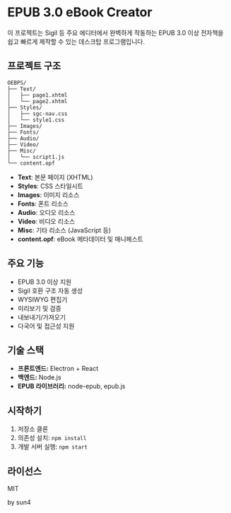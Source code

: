 # EPUB 3.0 eBook Creator

이 프로젝트는 Sigil 등 주요 에디터에서 완벽하게 작동하는 EPUB 3.0 이상 전자책을 쉽고 빠르게 제작할 수 있는 데스크탑 프로그램입니다.

## 프로젝트 구조

```
OEBPS/
├── Text/
│   ├── page1.xhtml
│   └── page2.xhtml
├── Styles/
│   ├── sgc-nav.css
│   └── style1.css
├── Images/
├── Fonts/
├── Audio/
├── Video/
├── Misc/
│   └── script1.js
└── content.opf
```

- **Text**: 본문 페이지 (XHTML)
- **Styles**: CSS 스타일시트
- **Images**: 이미지 리소스
- **Fonts**: 폰트 리소스
- **Audio**: 오디오 리소스
- **Video**: 비디오 리소스
- **Misc**: 기타 리소스 (JavaScript 등)
- **content.opf**: eBook 메타데이터 및 매니페스트

## 주요 기능

- EPUB 3.0 이상 지원
- Sigil 호환 구조 자동 생성
- WYSIWYG 편집기
- 미리보기 및 검증
- 내보내기/가져오기
- 다국어 및 접근성 지원

## 기술 스택

- **프론트엔드:** Electron + React
- **백엔드:** Node.js
- **EPUB 라이브러리:** node-epub, epub.js

## 시작하기

1. 저장소 클론
2. 의존성 설치: `npm install`
3. 개발 서버 실행: `npm start`

## 라이선스

MIT 

by sun4